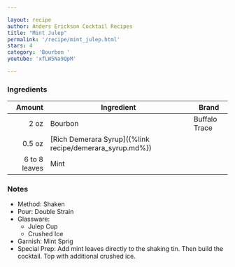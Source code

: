 ```yaml
---

layout: recipe
author: Anders Erickson Cocktail Recipes
title: "Mint Julep"
permalink: '/recipe/mint_julep.html'
stars: 4
category: 'Bourbon '
youtube: 'xfLW5Na9QpM'

---
```


### Ingredients

|     Amount  | Ingredient               | Brand               |
| ------------: | -------------------------------------------------------- | ------------- |
|          2 oz | Bourbon                                                  | Buffalo Trace |
|        0.5 oz | [Rich Demerara Syrup]({%link recipe/demerara_syrup.md%}) |
| 6 to 8 leaves | Mint                                                     |

### Notes

- Method: Shaken
- Pour: Double Strain
- Glassware: 
    - Julep Cup
    - Crushed Ice
- Garnish: Mint Sprig
- Special Prep: Add mint leaves directly to the shaking tin. Then build the cocktail. Top with additional crushed ice.

